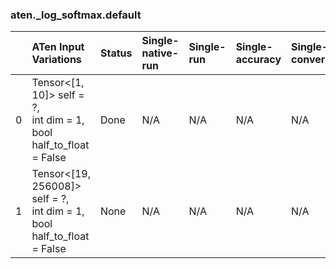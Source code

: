 ### aten._log_softmax.default
|    | ATen Input Variations                                                        | Status   | Single-native-run   | Single-run   | Single-accuracy   | Single-converted   |
|---:|:-----------------------------------------------------------------------------|:---------|:--------------------|:-------------|:------------------|:-------------------|
|  0 | Tensor<[1, 10]> self = ?,<br>int dim = 1,<br>bool half_to_float = False      | Done     | N/A                 | N/A          | N/A               | N/A                |
|  1 | Tensor<[19, 256008]> self = ?,<br>int dim = 1,<br>bool half_to_float = False | None     | N/A                 | N/A          | N/A               | N/A                |

